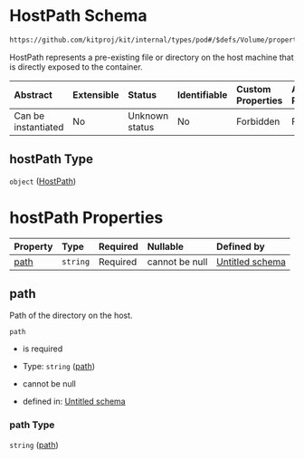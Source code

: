 # HostPath Schema

```txt
https://github.com/kitproj/kit/internal/types/pod#/$defs/Volume/properties/hostPath
```

HostPath represents a pre-existing file or directory on the host machine that is directly exposed to the container.

| Abstract            | Extensible | Status         | Identifiable | Custom Properties | Additional Properties | Access Restrictions | Defined In                                                            |
| :------------------ | :--------- | :------------- | :----------- | :---------------- | :-------------------- | :------------------ | :-------------------------------------------------------------------- |
| Can be instantiated | No         | Unknown status | No           | Forbidden         | Forbidden             | none                | [pod.schema.json\*](../../out/pod.schema.json "open original schema") |

## hostPath Type

`object` ([HostPath](pod-defs-hostpath.md))

# hostPath Properties

| Property      | Type     | Required | Nullable       | Defined by                                                                                                                                  |
| :------------ | :------- | :------- | :------------- | :------------------------------------------------------------------------------------------------------------------------------------------ |
| [path](#path) | `string` | Required | cannot be null | [Untitled schema](pod-defs-hostpath-properties-path.md "https://github.com/kitproj/kit/internal/types/pod#/$defs/HostPath/properties/path") |

## path

Path of the directory on the host.

`path`

*   is required

*   Type: `string` ([path](pod-defs-hostpath-properties-path.md))

*   cannot be null

*   defined in: [Untitled schema](pod-defs-hostpath-properties-path.md "https://github.com/kitproj/kit/internal/types/pod#/$defs/HostPath/properties/path")

### path Type

`string` ([path](pod-defs-hostpath-properties-path.md))

